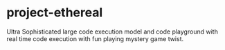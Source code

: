 # project-ethereal
Ultra Sophisticated large code execution model and code playground with real time code execution with fun playing mystery game twist.
